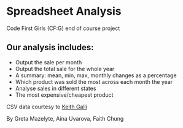 # Spreadsheet Analysis

Code First Girls (CF:G) end of course project


## Our analysis includes:
- Output the sale per month
- Output the total sale for the whole year
- A summary: mean, min, max, monthly changes as a percentage 
- Which product was sold the most across each month the year
- Analyse sales in different states
- The most expensive/cheapest product


CSV data courtesy to [Keith Galli](https://github.com/KeithGalli/Pandas-Data-Science-Tasks)



By
Greta Mazelyte, Aina Uvarova, Faith Chung
